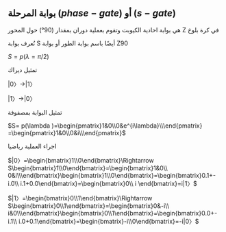 ## بوابة المرحلة $(phase-gate)$ أو $(s-gate)$


هي بوابة احادية الكيوبت وتقوم بعملية دوران بمقدار
(90°) حول المحور Z في كرة بلوخ  

 تُعرف بوابة S أيضًا باسم بوابة الطور أو بوابة Z90


 $S=p(\lambda=\pi/2)$


تمثيل ديراك

$|0〉\rightarrow  |1〉$

$|1〉\rightarrow  |0〉$

تمثيل البوابة بمصفوفة 


$S= p(\lambda )=\begin{pmatrix}1&0\\0&e^{i\lambda}\\\end{pmatrix} =\begin{pmatrix}1&0\\0&i\\\end{pmatrix}$


اجراء العملية رياضيا 

$|0〉=\begin{bmatrix}1\\0\end{bmatrix}\Rightarrow S\begin{bmatrix}1\\0\end{bmatrix}=\begin{bmatrix}1&0\\ 0&i\\\end{bmatrix}\begin{bmatrix}1\\0\end{bmatrix}=\begin{bmatrix}0.1+-i.0\\ i.1+0.0\end{bmatrix}=\begin{bmatrix}0\\ i \end{bmatrix}=i|1〉$

$|1〉=\begin{bmatrix}0\\1\end{bmatrix}\Rightarrow S\begin{bmatrix}0\\1\end{bmatrix}=\begin{bmatrix}0&-i\\ i&0\\\end{bmatrix}\begin{bmatrix}0\\1\end{bmatrix}=\begin{bmatrix}0.0+-i.1\\ i.0+0.1\end{bmatrix}=\begin{bmatrix}-i\\0\end{bmatrix}=-i|0〉$

